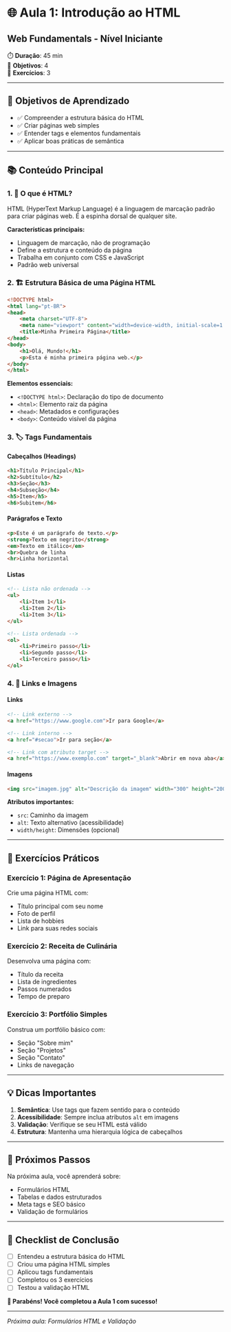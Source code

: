 # 🌐 Aula 1: Introdução ao HTML
## Web Fundamentals - Nível Iniciante

⏱️ **Duração**: 45 min  
🎯 **Objetivos**: 4  
🧪 **Exercícios**: 3  

---

## 🎯 Objetivos de Aprendizado
- ✅ Compreender a estrutura básica do HTML
- ✅ Criar páginas web simples
- ✅ Entender tags e elementos fundamentais
- ✅ Aplicar boas práticas de semântica

---

## 📚 Conteúdo Principal

### 1. 🌟 O que é HTML?
HTML (HyperText Markup Language) é a linguagem de marcação padrão para criar páginas web. É a espinha dorsal de qualquer site.

**Características principais:**
- Linguagem de marcação, não de programação
- Define a estrutura e conteúdo da página
- Trabalha em conjunto com CSS e JavaScript
- Padrão web universal

### 2. 🏗️ Estrutura Básica de uma Página HTML

```html
<!DOCTYPE html>
<html lang="pt-BR">
<head>
    <meta charset="UTF-8">
    <meta name="viewport" content="width=device-width, initial-scale=1.0">
    <title>Minha Primeira Página</title>
</head>
<body>
    <h1>Olá, Mundo!</h1>
    <p>Esta é minha primeira página web.</p>
</body>
</html>
```

**Elementos essenciais:**
- `<!DOCTYPE html>`: Declaração do tipo de documento
- `<html>`: Elemento raiz da página
- `<head>`: Metadados e configurações
- `<body>`: Conteúdo visível da página

### 3. 🏷️ Tags Fundamentais

#### **Cabeçalhos (Headings)**
```html
<h1>Título Principal</h1>
<h2>Subtítulo</h2>
<h3>Seção</h3>
<h4>Subseção</h4>
<h5>Item</h5>
<h6>Subitem</h6>
```

#### **Parágrafos e Texto**
```html
<p>Este é um parágrafo de texto.</p>
<strong>Texto em negrito</strong>
<em>Texto em itálico</em>
<br>Quebra de linha
<hr>Linha horizontal
```

#### **Listas**
```html
<!-- Lista não ordenada -->
<ul>
    <li>Item 1</li>
    <li>Item 2</li>
    <li>Item 3</li>
</ul>

<!-- Lista ordenada -->
<ol>
    <li>Primeiro passo</li>
    <li>Segundo passo</li>
    <li>Terceiro passo</li>
</ol>
```

### 4. 🔗 Links e Imagens

#### **Links**
```html
<!-- Link externo -->
<a href="https://www.google.com">Ir para Google</a>

<!-- Link interno -->
<a href="#secao">Ir para seção</a>

<!-- Link com atributo target -->
<a href="https://www.exemplo.com" target="_blank">Abrir em nova aba</a>
```

#### **Imagens**
```html
<img src="imagem.jpg" alt="Descrição da imagem" width="300" height="200">
```

**Atributos importantes:**
- `src`: Caminho da imagem
- `alt`: Texto alternativo (acessibilidade)
- `width/height`: Dimensões (opcional)

---

## 🧪 Exercícios Práticos

### **Exercício 1: Página de Apresentação**
Crie uma página HTML com:
- Título principal com seu nome
- Foto de perfil
- Lista de hobbies
- Link para suas redes sociais

### **Exercício 2: Receita de Culinária**
Desenvolva uma página com:
- Título da receita
- Lista de ingredientes
- Passos numerados
- Tempo de preparo

### **Exercício 3: Portfólio Simples**
Construa um portfólio básico com:
- Seção "Sobre mim"
- Seção "Projetos"
- Seção "Contato"
- Links de navegação

---

## 💡 Dicas Importantes

1. **Semântica**: Use tags que fazem sentido para o conteúdo
2. **Acessibilidade**: Sempre inclua atributos `alt` em imagens
3. **Validação**: Verifique se seu HTML está válido
4. **Estrutura**: Mantenha uma hierarquia lógica de cabeçalhos

---

## 🚀 Próximos Passos

Na próxima aula, você aprenderá sobre:
- Formulários HTML
- Tabelas e dados estruturados
- Meta tags e SEO básico
- Validação de formulários

---

## 📝 Checklist de Conclusão

- [ ] Entendeu a estrutura básica do HTML
- [ ] Criou uma página HTML simples
- [ ] Aplicou tags fundamentais
- [ ] Completou os 3 exercícios
- [ ] Testou a validação HTML

**🎉 Parabéns! Você completou a Aula 1 com sucesso!**

---

*Próxima aula: Formulários HTML e Validação*
